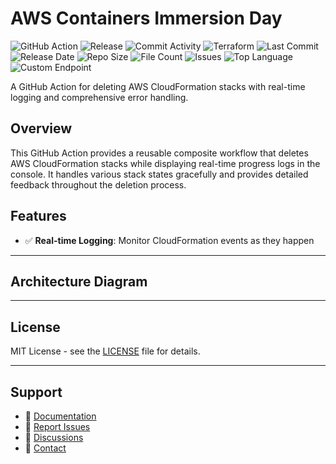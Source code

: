 # AWS Containers Immersion Day

![GitHub Action](https://img.shields.io/badge/GitHub-Action-blue?logo=github)&nbsp;![Release](https://github.com/subhamay-bhattacharyya/1003-container-tf/actions/workflows/release.yaml/badge.svg)&nbsp;![Commit Activity](https://img.shields.io/github/commit-activity/t/subhamay-bhattacharyya/1003-container-tf)&nbsp;![Terraform](https://img.shields.io/badge/AWS-Terraform-orange?logo=amazonaws)&nbsp;![Last Commit](https://img.shields.io/github/last-commit/subhamay-bhattacharyya/1003-container-tf)&nbsp;![Release Date](https://img.shields.io/github/release-date/subhamay-bhattacharyya/1003-container-tf)&nbsp;![Repo Size](https://img.shields.io/github/repo-size/subhamay-bhattacharyya/1003-container-tf)&nbsp;![File Count](https://img.shields.io/github/directory-file-count/subhamay-bhattacharyya/1003-container-tf)&nbsp;![Issues](https://img.shields.io/github/issues/subhamay-bhattacharyya/1003-container-tf)&nbsp;![Top Language](https://img.shields.io/github/languages/top/subhamay-bhattacharyya/1003-container-tf)&nbsp;![Custom Endpoint](https://img.shields.io/endpoint?url=https://gist.githubusercontent.com/bsubhamay/d3c4859d5999c207a5721ba0970013c3/raw/1003-container-tf.json?)


A GitHub Action for deleting AWS CloudFormation stacks with real-time logging and comprehensive error handling.

## Overview

This GitHub Action provides a reusable composite workflow that deletes AWS CloudFormation stacks while displaying real-time progress logs in the console. It handles various stack states gracefully and provides detailed feedback throughout the deletion process.

## Features

- ✅ **Real-time Logging**: Monitor CloudFormation events as they happen

---

## Architecture Diagram


---

## License

MIT License - see the [LICENSE](LICENSE) file for details.

---

## Support

- 📖 [Documentation](https://github.com/subhamay-bhattacharyya/1003-container-tf/wiki)
- 🐛 [Report Issues](https://github.com/subhamay-bhattacharyya/1003-container-tf/issues)
- 💬 [Discussions](https://github.com/subhamay-bhattacharyya/1003-container-tf/discussions)
- 📧 [Contact](mailto:support@subhamay.aws@gmail.com)